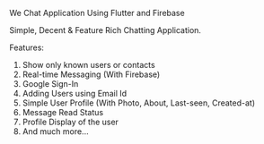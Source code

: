 We Chat Application Using Flutter and Firebase

Simple, Decent & Feature Rich Chatting Application.

Features:
1. Show only known users or contacts
2. Real-time Messaging (With Firebase)
3. Google Sign-In
4. Adding Users using Email Id
5. Simple User Profile (With Photo, About, Last-seen, Created-at)
6. Message Read Status
7. Profile Display of the user
8. And much more...




